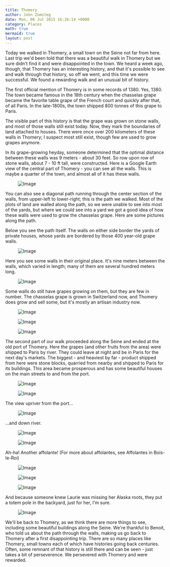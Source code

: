 ```yaml
---
title: Thomery
author: John Zumsteg
date: Mon, 06 Jul 2015 16:26:14 +0000
category: Places
math: true
mermaid: true
layout: post
---
```

Today we walked in Thomery, a small town on the Seine not far from here. Last trip we'd been told that there was a beautiful walk in Thomery but we sure didn't find it and were disappointed in the town. We heard a week ago, though, that Thomery has an interesting history, and that it's possible to see and walk through that history, so off we went, and this time we were successful. We found a rewarding walk and an unusual bit of history.

The first official mention of Thomery is in some records of 1380. Yes, 1380. The town became famous in the 18th century when the chasselas grape became the favorite table grape of the French court and quickly after that, of all Paris. In the late-1800s, the town shipped 800 tonnes of this grape to Paris.

The visible part of this history is that the grape was grown on stone walls, and most of those walls still exist today. Now, they mark the boundaries of land attached to houses. There were once over 200 kilometers of these walls in Thomery; I suspect most still exist, though few are used to grow grapes anymore.

In its grape-growing heyday, someone determined that the optimal distance between these walls was 9 meters - about 30 feet. So row upon row of stone walls, about 7 - 10 ft tall, were constructed. Here is a Google Earth view of the central part of Thomery - you can see all the walls. This is maybe a quarter of the town, and almost all of it has these walls.
<figure>
	<img class = "landscape" src="{{"/assets/images/2015/07/Thomery-view-2.jpeg" | prepend: site.baseurl  }}" alt="Image" />
	<figcaption></figcaption>
</figure>


You can also see a diagonal path running through the center section of the walls, from upper-left to lower-right; this is the path we walked. Most of the plots of land are walled along the path, so we were unable to see into most of the yards, but where we could see into a yard we got a good idea of how these walls were used to grow the chasselas grape. Here are some pictures along the path.

Below you see the path itself. The walls on either side border the yards of private houses, whose yards are bordered by those 400 year-old grape walls.
<figure>
	<img class = "landscape" src="{{"/assets/images/2015/07/DSC08785-2.jpg" | prepend: site.baseurl  }}" alt="Image" />
	<figcaption></figcaption>
</figure>



Here you see some walls in their original place. It's nine meters between the walls, which varied in length; many of them are several hundred meters long.

<figure>
	<img class = "landscape" src="{{"/assets/images/2015/07/DSC08786-3.jpg" | prepend: site.baseurl  }}" alt="Image" />
	<figcaption></figcaption>
</figure>



Some walls do still have grapes growing on them, but they are few in number. The chasselas grape is grown in Switzerland now, and Thomery does grow and sell some, but it's mostly an artisan industry now.
<figure>
	<img class = "landscape" src="{{"/assets/images/2015/07/DSC08783-1.jpg" | prepend: site.baseurl  }}" alt="Image" />
	<figcaption></figcaption>
</figure>



<figure>
	<img class = "landscape" src="{{"/assets/images/2015/07/DSC08801-6.jpg" | prepend: site.baseurl  }}" alt="Image" />
	<figcaption></figcaption>
</figure>



<figure>
	<img class = "landscape" src="{{"/assets/images/2015/07/DSC08796-5.jpg" | prepend: site.baseurl  }}" alt="Image" />
	<figcaption></figcaption>
</figure>



The second part of our walk proceeded along the Seine and ended at the old port of Thomery. Here the grapes (and other fruits from the area) were shipped to Paris by river. They could leave at night and be in Paris for the next day's markets. The biggest - and heaviest by far - product shipped from here were stone blocks, quarried from nearby and shipped to Paris for its buildings. This area became prosperous and has some beautiful houses on the main streets to and from the port.

<figure>
	<img class = "landscape" src="{{"/assets/images/2015/07/DSC08814-9.jpg" | prepend: site.baseurl  }}" alt="Image" />
	<figcaption></figcaption>
</figure>


<figure>
	<img class = "landscape" src="{{"/assets/images/2015/07/DSC08815-10.jpg" | prepend: site.baseurl  }}" alt="Image" />
	<figcaption></figcaption>
</figure>



The view upriver from the port...

<figure>
	<img class = "landscape" src="{{"/assets/images/2015/07/DSC08816-11.jpg" | prepend: site.baseurl  }}" alt="Image" />
	<figcaption></figcaption>
</figure>



...and down river.

<figure>
	<img class = "landscape" src="{{"/assets/images/2015/07/DSC08817-12.jpg" | prepend: site.baseurl  }}" alt="Image" />
	<figcaption></figcaption>
</figure>



<figure>
	<img class = "landscape" src="{{"/assets/images/2015/07/DSC08824-13.jpg" | prepend: site.baseurl  }}" alt="Image" />
	<figcaption></figcaption>
</figure>



Ah-ha! Another affolante! (For more about affolantes, see Affolantes in Bois-le-Roi)
<figure>
	<img class = "landscape" src="{{"/assets/images/2015/07/DSC08825-14.jpg" | prepend: site.baseurl  }}" alt="Image" />
	<figcaption></figcaption>
</figure>



<figure>
	<img class = "landscape" src="{{"/assets/images/2015/07/DSC08829-15.jpg" | prepend: site.baseurl  }}" alt="Image" />
	<figcaption></figcaption>
</figure>



<figure>
	<img class = "landscape" src="{{"/assets/images/2015/07/DSC08832-16.jpg" | prepend: site.baseurl  }}" alt="Image" />
	<figcaption></figcaption>
</figure>


And because someone knew Laurie was missing her Alaska roots, they put a totem pole in the backyard, just for her, I'm sure.

<figure>	<img class = "portrait" src="{{"/assets/images/2015/07/DSC08834-17.jpg" | prepend: site.baseurl  }}" alt="Image" />
	<figcaption></figcaption>
</figure>



We'll be back to Thomery, as we think there are more things to see, including some beautiful buildings along the Seine. We're thankful to Benoit, who told us about the path through the walls, making us go back to Thomery after a first disappointing trip. There are so many places like Thomery, small towns each of which have histories going back centuries. Often, some remnant of that history is still there and can be seen - just takes a bit of perseverence. We persevered with Thomery and were rewarded.
